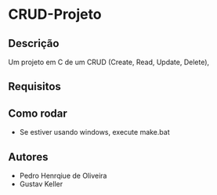 # CRUD-Projeto

## Descrição

Um projeto em C de um CRUD (Create, Read, Update, Delete),

## Requisitos

## Como rodar

- Se estiver usando windows, execute make.bat

## Autores

- Pedro Henrqiue de Oliveira
- Gustav Keller